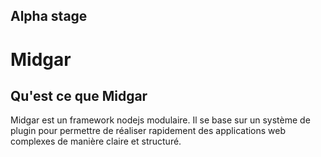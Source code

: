 ## Alpha stage

# Midgar

## Qu'est ce que Midgar

Midgar est un framework nodejs modulaire.
Il se base sur un système de plugin pour permettre de réaliser rapidement des applications web complexes de manière claire et structuré.
